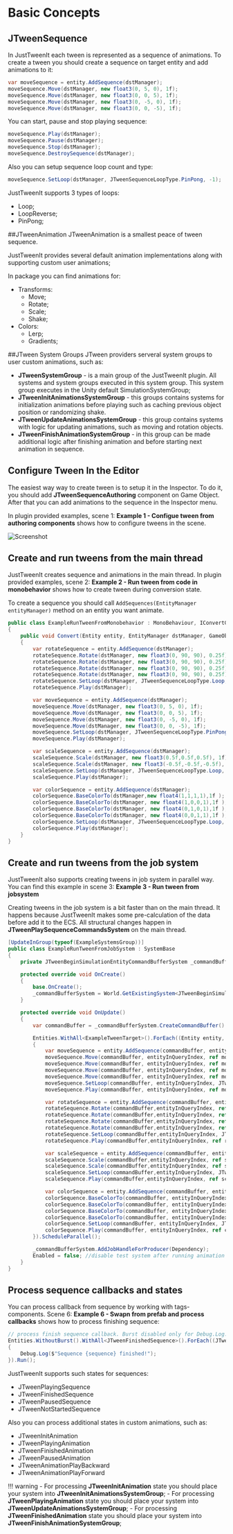 # Basic Concepts

## JTweenSequence
In JustTweenIt each tween is represented as a sequence of animations.
To create a tween you should create a sequence on target entity and add animations to it:

``` c#
var moveSequence = entity.AddSequence(dstManager);
moveSequence.Move(dstManager, new float3(0, 5, 0), 1f);
moveSequence.Move(dstManager, new float3(0, 0, 5), 1f);
moveSequence.Move(dstManager, new float3(0, -5, 0), 1f);
moveSequence.Move(dstManager, new float3(0, 0, -5), 1f);
```

You can start, pause and stop playing sequence:
``` c#
moveSequence.Play(dstManager);
moveSequence.Pause(dstManager);
moveSequence.Stop(dstManager);
moveSequence.DestroySequence(dstManager);
```

Also you can setup sequence loop count and type:
``` c#
moveSequence.SetLoop(dstManager, JTweenSequenceLoopType.PinPong, -1);
```

JustTweenIt supports 3 types of loops:

 - Loop;
 - LoopReverse;
 - PinPong;


##JTweenAnimation
JTweenAnimation is a smallest peace of tween sequence.

JustTweenIt provides several default animation implementations along with
supporting custom user animations;

In package you can find animations for:

  - Transforms:
    - Move;
    - Rotate;
    - Scale;
    - Shake;
  - Colors:
    - Lerp;
    - Gradients;

##JTween System Groups
JTween providers serveral system groups to user custom animations, such as:

  - **JTweenSystemGroup** - is a main group of the JustTweenIt plugin. All systems and system groups executed in this system group.
  This system group executes in the Unity default SimulationSystemGroup;
  - **JTweenInitAnimationsSystemGroup** - this groups contains systems for initialization animations before playing such as caching previous object position or randomizing shake.
  - **JTweenUpdateAnimationsSystemGroup** - this group contains systems with logic for updating animations, such as moving and rotation objects.
  - **JTweenFinishAnimationSystemGroup** - in this group can be made additional logic after finishing animation and before starting next animation in sequence.

## Configure Tween In the Editor
The easiest way way to create tween is to setup it in the Inspector.
To do it, you should add **JTweenSequenceAuthoring** component on Game Object.
After that you can add animations to the sequence in the Inspector menu.

In plugin provided examples, scene 1: **Example 1 - Configue tween from authoring components**  shows
how to configure tweens in the scene.

![Screenshot](img/EdiorInspector.png)



## Create and run tweens from the main thread
JustTweenIt creates sequence and animations in the main thread.
In plugin provided examples, scene 2: **Example 2 - Run tween from code in monobehavior**  shows how to create tween during conversion state.

To create a sequence you should call ```AddSequences(EntityManager entityManager)``` method on an entity you want animate.


``` c#
public class ExampleRunTweenFromMonobehavior : MonoBehaviour, IConvertGameObjectToEntity
{
    public void Convert(Entity entity, EntityManager dstManager, GameObjectConversionSystem conversionSystem)
    {
        var rotateSequence = entity.AddSequence(dstManager);
        rotateSequence.Rotate(dstManager, new float3(0, 90, 90), 0.25f);
        rotateSequence.Rotate(dstManager, new float3(0, 90, 90), 0.25f);
        rotateSequence.Rotate(dstManager, new float3(0, 90, 90), 0.25f);
        rotateSequence.Rotate(dstManager, new float3(0, 90, 90), 0.25f);
        rotateSequence.SetLoop(dstManager, JTweenSequenceLoopType.Loop, -1);
        rotateSequence.Play(dstManager);

        var moveSequence = entity.AddSequence(dstManager);
        moveSequence.Move(dstManager, new float3(0, 5, 0), 1f);
        moveSequence.Move(dstManager, new float3(0, 0, 5), 1f);
        moveSequence.Move(dstManager, new float3(0, -5, 0), 1f);
        moveSequence.Move(dstManager, new float3(0, 0, -5), 1f);
        moveSequence.SetLoop(dstManager, JTweenSequenceLoopType.PinPong, -1);
        moveSequence.Play(dstManager);

        var scaleSequence = entity.AddSequence(dstManager);
        scaleSequence.Scale(dstManager, new float3(0.5f,0.5f,0.5f), 1f);
        scaleSequence.Scale(dstManager, new float3(-0.5f,-0.5f,-0.5f), 1f);
        scaleSequence.SetLoop(dstManager, JTweenSequenceLoopType.Loop, -1);
        scaleSequence.Play(dstManager);

        var colorSequence = entity.AddSequence(dstManager);
        colorSequence.BaseColorTo(dstManager,new float4(1,1,1,1),1f );
        colorSequence.BaseColorTo(dstManager, new float4(1,0,0,1),1f );
        colorSequence.BaseColorTo(dstManager, new float4(0,1,0,1),1f );
        colorSequence.BaseColorTo(dstManager, new float4(0,0,1,1),1f );
        colorSequence.SetLoop(dstManager, JTweenSequenceLoopType.Loop, -1);
        colorSequence.Play(dstManager);
    }
}
```

## Create and run tweens from the job system
JustTweenIt also supports creating tweens in job system in parallel way.
You can find this example in scene 3: **Example 3 - Run tween from jobsystem**

Creating tweens in the job system is a bit faster than on the main thread.
It happens because JustTweenIt makes some pre-calculation of the data before add it to the ECS.
All structural changes happen in **JTweenPlaySequenceCommandsSystem** on the main thread.

``` c#
[UpdateInGroup(typeof(ExampleSystemsGroup))]
public class ExampleRunTweenFromJobSystem : SystemBase
{
    private JTweenBeginSimulationEntityCommandBufferSystem _commandBufferSystem;

    protected override void OnCreate()
    {
        base.OnCreate();
        _commandBufferSystem = World.GetExistingSystem<JTweenBeginSimulationEntityCommandBufferSystem>();
    }

    protected override void OnUpdate()
    {
        var commandBuffer = _commandBufferSystem.CreateCommandBuffer().ToConcurrent();

        Entities.WithAll<ExampleTweenTarget>().ForEach((Entity entity, int entityInQueryIndex) =>
        {
            var moveSequence = entity.AddSequence(commandBuffer, entityInQueryIndex, out var moveCommandBuffer);
            moveSequence.Move(commandBuffer, entityInQueryIndex, ref moveCommandBuffer, new float3(0, 5, 0), 1f);
            moveSequence.Move(commandBuffer, entityInQueryIndex, ref moveCommandBuffer, new float3(0, 0, 5), 1f);
            moveSequence.Move(commandBuffer, entityInQueryIndex, ref moveCommandBuffer, new float3(0, -5, 0), 1f);
            moveSequence.Move(commandBuffer, entityInQueryIndex, ref moveCommandBuffer, new float3(0, 0, -5), 1f);
            moveSequence.SetLoop(commandBuffer, entityInQueryIndex, JTweenSequenceLoopType.PinPong, -1);
            moveSequence.Play(commandBuffer, entityInQueryIndex, ref moveCommandBuffer);

            var rotateSequence = entity.AddSequence(commandBuffer, entityInQueryIndex, out var rotateCommandBuffer);
            rotateSequence.Rotate(commandBuffer,entityInQueryIndex, ref rotateCommandBuffer, new float3(0, 90, 90), 0.25f);
            rotateSequence.Rotate(commandBuffer,entityInQueryIndex, ref rotateCommandBuffer, new float3(0, 90, 90), 0.25f);
            rotateSequence.Rotate(commandBuffer,entityInQueryIndex, ref rotateCommandBuffer, new float3(0, 90, 90), 0.25f);
            rotateSequence.Rotate(commandBuffer,entityInQueryIndex, ref rotateCommandBuffer, new float3(0, 90, 90), 0.25f);
            rotateSequence.SetLoop(commandBuffer,entityInQueryIndex, JTweenSequenceLoopType.Loop, -1);
            rotateSequence.Play(commandBuffer,entityInQueryIndex, ref rotateCommandBuffer);

            var scaleSequence = entity.AddSequence(commandBuffer, entityInQueryIndex, out var scaleCommandBuffer);
            scaleSequence.Scale(commandBuffer,entityInQueryIndex, ref scaleCommandBuffer, new float3(0.5f,0.5f,0.5f), 1f);
            scaleSequence.Scale(commandBuffer,entityInQueryIndex, ref scaleCommandBuffer, new float3(-0.5f,-0.5f,-0.5f), 1f);
            scaleSequence.SetLoop(commandBuffer,entityInQueryIndex, JTweenSequenceLoopType.Loop, -1);
            scaleSequence.Play(commandBuffer,entityInQueryIndex, ref scaleCommandBuffer);

            var colorSequence = entity.AddSequence(commandBuffer, entityInQueryIndex, out var colorCommandBuffer);
            colorSequence.BaseColorTo(commandBuffer, entityInQueryIndex, ref colorCommandBuffer, new float4(1,1,1,1),1f );
            colorSequence.BaseColorTo(commandBuffer, entityInQueryIndex, ref colorCommandBuffer, new float4(1,0,0,1),1f );
            colorSequence.BaseColorTo(commandBuffer, entityInQueryIndex, ref colorCommandBuffer, new float4(0,1,0,1),1f );
            colorSequence.BaseColorTo(commandBuffer, entityInQueryIndex, ref colorCommandBuffer, new float4(0,0,1,1),1f );
            colorSequence.SetLoop(commandBuffer, entityInQueryIndex, JTweenSequenceLoopType.Loop, -1);
            colorSequence.Play(commandBuffer, entityInQueryIndex, ref colorCommandBuffer);
        }).ScheduleParallel();

        _commandBufferSystem.AddJobHandleForProducer(Dependency);
        Enabled = false; //disable test system after running animation
    }
}
```

## Process sequence callbacks and states
You can process callback from sequence by working with tags-components.
Scene 6: **Example 6 - Swapn from prefab and process callbacks** shows how to process finishing sequence:

```c#
// process finish sequence callback. Burst disabled only for Debug.Log. You can safely process callbacks in jobs
Entities.WithoutBurst().WithAll<JTweenFinishedSequence>().ForEach((JTweenSequence sequence) =>
{
	Debug.Log($"Sequence {sequence} finished!");
}).Run();
```

JustTweenIt supports such states for sequences:

  - JTweenPlayingSequence
  - JTweenFinishedSequence
  - JTweenPausedSequence
  - JTweenNotStartedSequence

Also you can process additional states in custom animations, such as:

  - JTweenInitAnimation
  - JTweenPlayingAnimation
  - JTweenFinishedAnimation
  - JTweenPausedAnimation
  - JTweenAnimationPlayBackward
  - JTweenAnimationPlayForward

!!! warning
    - For processing **JTweenInitAnimation** state you should place your system into **JTweenInitAnimationsSystemGroup**;
    - For processing **JTweenPlayingAnimation** state you should place your system into **JTweenUpdateAnimationsSystemGroup**;
    - For processing **JTweenFinishedAnimation** state you should place your system into **JTweenFinishAnimationSystemGroup**;
